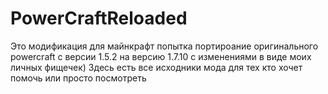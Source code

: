 # PowerCraftReloaded
Это модификация для майнкрафт попытка портироание оригинального powercraft с версии 1.5.2 на версию 1.7.10 с изменениями в виде моих личных фищечек) Здесь есть все исходники мода для тех кто хочет помочь или просто посмотреть

